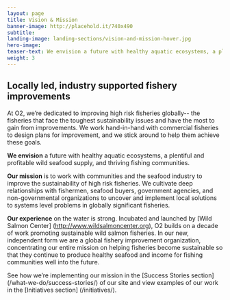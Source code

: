 ```yaml
---
layout: page 
title: Vision & Mission
banner-image: http://placehold.it/740x490
subtitle: 
landing-image: landing-sections/vision-and-mission-hover.jpg
hero-image:
teaser-text: We envision a future with healthy aquatic ecosystems, a plentiful and profitable wild seafood supply, and thriving fishing communities.
weight: 3
---
```


## Locally led, industry supported fishery improvements

At O2, we’re dedicated to improving high risk fisheries globally-- the fisheries that face the toughest sustainability issues and have the most to gain from improvements. We work hand-in-hand with commercial fisheries to design plans for improvement, and we stick around to help them achieve these goals. 

**We envision** a future with healthy aquatic ecosystems, a plentiful and profitable wild seafood supply, and thriving fishing communities.

**Our mission** is to work with communities and the seafood industry to improve the sustainability of high risk fisheries. We cultivate deep relationships with fishermen, seafood buyers, government agencies, and non-governmental organizations to uncover and implement local solutions to systems level problems in globally significant fisheries.

**Our experience** on the water is strong. Incubated and launched by [Wild Salmon Center] (http://www.wildsalmoncenter.org), O2 builds on a decade of work promoting sustainable wild salmon fisheries. In our new, independent form we are a global fishery improvement organization, concentrating our entire mission on helping fisheries become sustainable so that they continue to produce healthy seafood and income for fishing communities well into the future.

See how we’re implementing our mission in the [Success Stories section] (/what-we-do/success-stories/) of our site and view examples of our work in the [Initiatives section] (/initiatives/).
